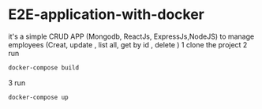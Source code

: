 # E2E-application-with-docker
it's a simple CRUD APP (Mongodb, ReactJs, ExpressJs,NodeJS) to manage employees (Creat, update , list all, get by id , delete )
1 clone the project 
2 run
```sh
docker-compose build  
```
3 run 
```sh
docker-compose up
```
